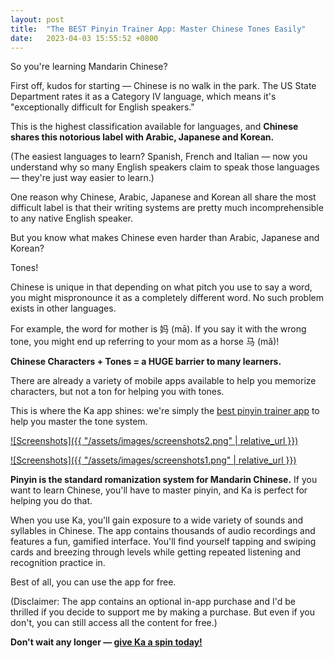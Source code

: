 ```yaml
---
layout: post
title:  "The BEST Pinyin Trainer App: Master Chinese Tones Easily"
date:   2023-04-03 15:55:52 +0800
---
```


So you're learning Mandarin Chinese? 

First off, kudos for starting — Chinese is no walk in the park. The US State Department rates it as a Category IV language, which means it's "exceptionally difficult for English speakers."

This is the highest classification available for languages, and **Chinese shares this notorious label with Arabic, Japanese and Korean.**

(The easiest languages to learn? Spanish, French and Italian — now you understand why so many English speakers claim to speak those languages — they're just way easier to learn.)

One reason why Chinese, Arabic, Japanese and Korean all share the most difficult label is that their writing systems are pretty much incomprehensible to any native English speaker.

But you know what makes Chinese even harder than Arabic, Japanese and Korean?

Tones! 

Chinese is unique in that depending on what pitch you use to say a word, you might mispronounce it as a completely different word. No such problem exists in other languages. 

For example, the word for mother is 妈 (mā). If you say it with the wrong tone, you might end up referring to your mom as a horse 马 (mǎ)! 

**Chinese Characters + Tones = a HUGE barrier to many learners.**

There are already a variety of mobile apps available to help you memorize characters, but not a ton for helping you with tones. 

This is where the Ka app shines: we're simply the [best pinyin trainer app](https://apps.apple.com/us/app/ka-chinese-tones-learn-pinyin/id6444140899) to help you master the tone system. 

[![Screenshots]({{ "/assets/images/screenshots2.png" | relative_url }})](https://apps.apple.com/us/app/ka-chinese-tones-learn-pinyin/id6444140899)

[![Screenshots]({{ "/assets/images/screenshots1.png" | relative_url }})](https://apps.apple.com/us/app/ka-chinese-tones-learn-pinyin/id6444140899)

**Pinyin is the standard romanization system for Mandarin Chinese.** If you want to learn Chinese, you'll have to master pinyin, and Ka is perfect for helping you do that. 

When you use Ka, you'll gain exposure to a wide variety of sounds and syllables in Chinese. The app contains thousands of audio recordings and features a fun, gamified interface. You'll find yourself tapping and swiping cards and breezing through levels while getting repeated listening and recognition practice in. 

Best of all, you can use the app for free.

(Disclaimer: The app contains an optional in-app purchase and I'd be thrilled if you decide to support me by making a purchase. But even if you don't, you can still access all the content for free.)

**Don't wait any longer — [give Ka a spin today!](https://apps.apple.com/us/app/ka-chinese-tones-learn-pinyin/id6444140899)**

